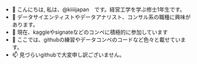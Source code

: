 - 👋 こんにちは, 私は、@kiiiijapan　です。経営工学を学ぶ修士1年生です。
- 👀 データサイエンティストやデータアナリスト、コンサル系の職種に興味があります。
- 🌱 現在、kaggleやsignateなどのコンペに積極的に参加しています
- 💞️ ここでは、githubの練習やデータコンペのコードなど色々と載せています。
- 📫 見づらいgithubで大変申し訳ございません。

<!---
kiiiijapan/kiiiijapan is a ✨ special ✨ repository because its `README.md` (this file) appears on your GitHub profile.
You can click the Preview link to take a look at your changes.
--->
